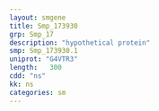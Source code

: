 ```yaml
---
layout: smgene
title: Smp_173930
grp: Smp_17
description: "hypothetical protein"
smp: Smp_173930.1
uniprot: "G4VTR3"
length:   300
cdd: "ns"
kk: ns
categories: sm
---
```

